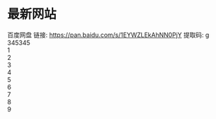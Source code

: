 # 最新网站
百度网盘 链接: https://pan.baidu.com/s/1EYWZLEkAhNN0PjY 提取码: g<br>
345345<br>
1<br>
2<br>
3<br>
4<br>
5<br>
6<br>
7<br>
8<br>
9<br>









